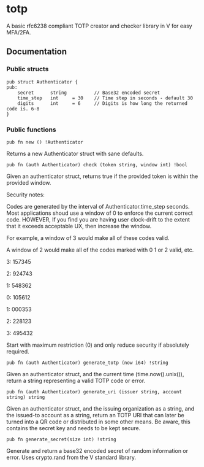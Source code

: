 # totp
A basic rfc6238 compliant TOTP creator and checker library in V for easy MFA/2FA.

## Documentation

### Public structs
```
pub struct Authenticator {
pub:
	secret 		string			// Base32 encoded secret
	time_step 	int		= 30	// Time step in seconds - default 30
	digits		int		= 6		// Digits is how long the returned code is. 6-8
}
```

### Public functions
`pub fn new () !Authenticator`

Returns a new Authenticator struct with sane defaults.


`pub fn (auth Authenticator) check (token string, window int) !bool`

Given an authenticator struct, returns true if the provided token is within the provided window.

Security notes:

Codes are generated by the interval of Authenticator.time_step seconds. Most applications shoud use a window of 0 to enforce the current correct code. HOWEVER, If you find you are having user clock-drift to the extent that it exceeds acceptable UX, then increase the window.

For example, a window of 3 would make all of these codes valid. 

A window of 2 would make all of the codes marked with 0 1 or 2 valid, etc.

3: 157345

2: 924743

1: 548362

0: 105612

1: 000353

2: 228123

3: 495432

Start with maximum restriction (0) and only reduce security if absolutely required.

`pub fn (auth Authenticator) generate_totp (now i64) !string`

Given an authenticator struct, and the current time (time.now().unix()), return a string representing a valid TOTP code or error. 

`pub fn (auth Authenticator) generate_uri (issuer string, account string) string`

Given an authenticator struct, and the issuing organization as a string, and the issued-to account as a string, return an TOTP URI that can later be turned into a QR code or distributed in some other means. Be aware, this contains the secret key and needs to be kept secure. 

`pub fn generate_secret(size int) !string`

Generate and return a base32 encoded secret of random information or error. Uses crypto.rand from the V standard library. 